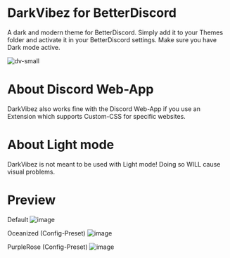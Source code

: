 # DarkVibez for BetterDiscord
A dark and modern theme for BetterDiscord. Simply add it to your Themes folder and activate it in your BetterDiscord settings. Make sure you have Dark mode active.

![dv-small](https://user-images.githubusercontent.com/84387545/186991372-f55b08da-2293-4e84-9881-6c3c50b5a2af.png)

# About Discord Web-App
DarkVibez also works fine with the Discord Web-App if you use an Extension which supports Custom-CSS for specific websites.

# About Light mode
DarkVibez is not meant to be used with Light mode! Doing so WILL cause visual problems.

# Preview

Default
![image](https://user-images.githubusercontent.com/115824997/217005603-0b54f9e2-a61e-48a2-a02b-85a5f787a9a1.png)

Oceanized (Config-Preset)
![image](https://user-images.githubusercontent.com/115824997/217005808-105628b1-f02f-4449-a569-2c77c3b91ae5.png)

PurpleRose (Config-Preset)
![image](https://user-images.githubusercontent.com/115824997/217005923-ea38c595-9ec2-4e86-98f0-7ceac860d2ee.png)

